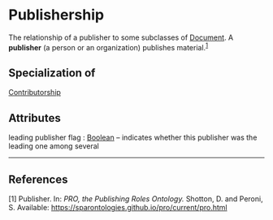 # Publishership

The relationship of a publisher to some subclasses of [Document](https://github.com/EuroCRIS/CERIF-Core/blob/main/entities/Document.md).
A **publisher** (a person or an organization) publishes material.<sup>[1](#fn1)</sup>

## Specialization of
[Contributorship](https://github.com/EuroCRIS/CERIF-Core/blob/main/entities/Contributorship.md)

## Attributes
leading publisher flag : [Boolean](https://github.com/EuroCRIS/CERIF-Core/blob/main/datatypes/Boolean.md) – indicates whether this publisher was the leading one among several

---
## References
<a name="fn1">\[1\] Publisher. In: *PRO, the Publishing Roles Ontology.* Shotton, D. and Peroni, S. Available: https://sparontologies.github.io/pro/current/pro.html

